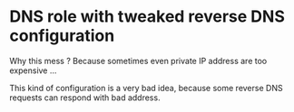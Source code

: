 # DNS role with tweaked reverse DNS configuration

Why this mess ? Because sometimes even private IP address are too expensive ... 

This kind of configuration is a very bad idea, because some reverse DNS requests can respond with bad address. 